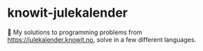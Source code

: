 # knowit-julekalender

:christmas_tree: My solutions to programming problems from https://julekalender.knowit.no, solve in a few different languages.

